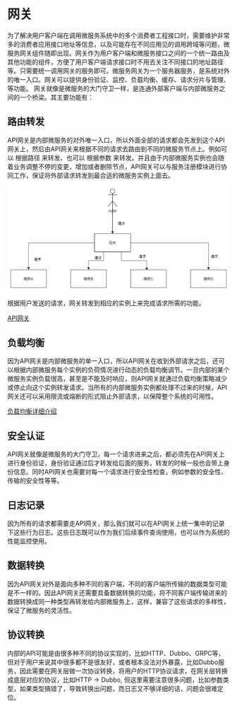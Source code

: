 # 网关
为了解决用户客户端在调用微服务系统中的多个消费者工程接口时，需要维护非常多的消费者应用接口地址等信息，以及可能存在不同应用见的调用跨域等问题，微服务网关组件随即出现。网关作为用户客户端和微服务接口之间的一个统一路由及其他功能的组件，方便了用户客户端请求接口时不用去关注不同接口的地址路径等。只需要统一调用网关的服务即可。微服务网关为一个服务器服务，是系统对外的唯一入口。网关可以提供身份验证、监控、负载均衡、缓存、请求分片与管理、等功能。
网关就像是微服务的大门守卫一样，是连通外部客户端与内部微服务之间的一个桥梁。其主要功能有：

## 路由转发

API网关是内部微服务的对外唯一入口，所以外面全部的请求都会先发到这个API网关上，然后由API网关来根据不同的请求去路由到不同的微服务节点上。例如可以 根据路径 来转发、也可以 根据参数 来转发。并且由于内部微服务实例也会随着业务调整不停的变更，增加或者删除节点，API网关可以与服务注册模块进行协同工作，保证将外部请求转发到最合适的微服务实例上面去。

![Gateway](./img/网关.png)

根据用户发送的请求，网关转发到相应的实例上来完成请求所需的功能。

[API网关](API网关.md)

## 负载均衡

因为API网关是内部微服务的单一入口，所以API网关在收到外部请求之后，还可以根据内部微服务每个实例的负荷情况进行动态的负载均衡调节。一旦内部的某个微服务实例负载很高，甚至是不能及时响应，则API网关就通过负载均衡策略减少或停止向这个实例转发请求。当所有的内部微服务实例都处理不过来的时候，API网关还可以采用限流或熔断的形式阻止外部请求，以保障整个系统的可用性。

[负载均衡详细介绍](负载均衡.md)

## 安全认证

API网关就像是微服务的大门守卫，每一个请求进来之后，都必须先在API网关上进行身份验证，身份验证通过后才转发给后面的服务，转发的时候一般也会带上身份信息。同时API网关也需要对每一个请求进行安全性检查，例如参数的安全性、传输的安全性等等。

## 日志记录
因为所有的请求都需要走API网关，那么我们就可以在API网关上统一集中的记录下这些行为日志。这些日志既可以作为我们后续事件查询使用，也可以作为系统的性能监控使用。

## 数据转换
因为API网关对外是面向多种不同的客户端，不同的客户端所传输的数据类型可能是不一样的。因此API网关还需要具备数据转换的功能，将不同客户端传输进来的数据转换成同一种类型再转发给内部微服务上，这样，兼容了这些请求的多样性，保证了微服务的灵活性。

## 协议转换
内部的API可能是由很多种不同的协议实现的，比如HTTP、Dubbo、GRPC等，但对于用户来说其中很多都不是很友好，或者根本没法对外暴露，比如Dubbo服务，因此需要在网关层做一次协议转换，将用户的HTTP协议请求，在网关层转换成底层对应的协议，比如HTTP -> Dubbo, 但这里需要注意很多问题，比如参数类型，如果类型搞错了，导致转换出问题，而日志又不够详细的话，问题会很难定位。
